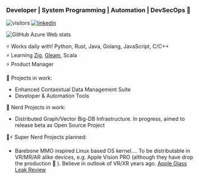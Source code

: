 ### Developer | System Programming | Automation | DevSecOps 👋

![visitors](https://visitor-badge.laobi.icu/badge?page_id=lancemk)
[![linkedin](https://img.shields.io/badge/Lance-blue?style=flat&logo=Linkedin&logoColor=black&link=https://www.linkedin.com/in/lancemok/)](https://www.linkedin.com/in/lancemok)

![GitHub Azure Web stats](https://awesome-github-stats.azurewebsites.net/user-stats/lancemk?cardType=level&preferLogin=false)

<!-- ![Lance M.'s GitHub Vercel stats](https://github-readme-stats.vercel.app/api?username=lancemk&show=reviews,discussions_started,discussions_answered,prs_merged,prs_merged_percentage&show_icons=true&theme=dark&cache_seconds=86400) -->

⚡ Works daily with! Python, Rust, Java, Golang, JavaScript, C/C++ <br />
⚡ Learning [Zig](https://github.com/ziglang/zig), [Gleam](https://github.com/gleam-lang/gleam), Scala<br />
⚡ Product Manager<br />

🔭 Projects in work:
  - Enhanced Contaextual Data Management Suite
  - Developer & Automation Tools
    
🔭 Nerd Projects in work:
  - Distributed Graph/Vector Big-DB Infrastructure. In progress, aimed to release beta as Open Source Project

🔭⚡ Super Nerd Projects planned:
  - Barebone MMO inspired Linux based OS kernel.... To be distributable in VR/MR/AR alike devices, e.g. Apple Vision PRO (although they have drop the production 🙁 ). Believe in outlook of VR/XR years ago. [Apple Glass Leak Review](https://www.linkedin.com/posts/lancemok_massive-apple-glass-leak-reveals-price-release-activity-6668507777008332800-nv4D?utm_source=share&utm_medium=member_desktop)

